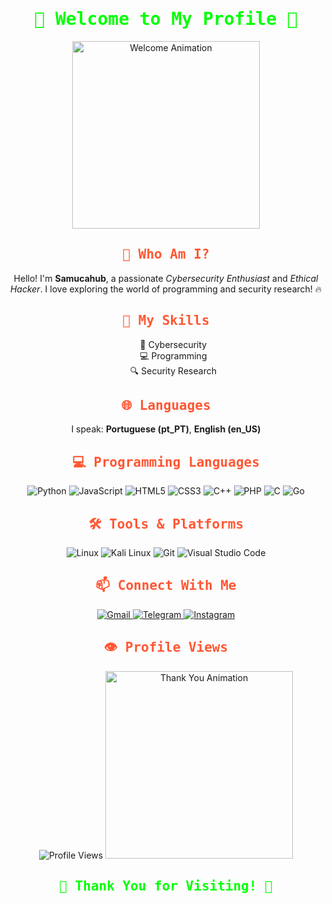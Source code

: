 <div align="center">
  <!-- Welcome Message with Animation -->
  <h1 style="font-family: 'Fira Code', monospace; color: #00FF00;">
    🚀 Welcome to My Profile 🚀
  </h1>
  <img src="https://media.giphy.com/media/xUPGcyi4YxcZp8dWZq/giphy.gif" alt="Welcome Animation" width="300"/>

  <h2 style="font-family: 'Fira Code', monospace; color: #FF5733;">👤 Who Am I?</h2>
  <p>
    Hello! I'm <strong>Samucahub</strong>, a passionate <em>Cybersecurity Enthusiast</em> and <em>Ethical Hacker</em>. 
    I love exploring the world of programming and security research! 🔥
  </p>

  <h2 style="font-family: 'Fira Code', monospace; color: #FF5733;">🧠 My Skills</h2>
  <ul style="list-style-type: none;">
    <li>🔰 Cybersecurity</li>
    <li>💻 Programming</li>
    <li>🔍 Security Research</li>
  </ul>

  <h2 style="font-family: 'Fira Code', monospace; color: #FF5733;">🌐 Languages</h2>
  <p>
    I speak: <strong>Portuguese (pt_PT)</strong>, <strong>English (en_US)</strong>
  </p>

  <h2 style="font-family: 'Fira Code', monospace; color: #FF5733;">💻 Programming Languages</h2>
  <p>
    <img src="https://img.shields.io/badge/Python-3776AB?style=for-the-badge&logo=python&logoColor=white" alt="Python"/>
    <img src="https://img.shields.io/badge/JavaScript-F7DF1E?style=for-the-badge&logo=javascript&logoColor=black" alt="JavaScript"/>
    <img src="https://img.shields.io/badge/HTML5-E34F26?style=for-the-badge&logo=html5&logoColor=white" alt="HTML5"/>
    <img src="https://img.shields.io/badge/CSS3-1572B6?style=for-the-badge&logo=css3&logoColor=white" alt="CSS3"/>
    <img src="https://img.shields.io/badge/C%2B%2B-00599C?style=for-the-badge&logo=c%2B%2B&logoColor=white" alt="C++"/>
    <img src="https://img.shields.io/badge/PHP-777BB4?style=for-the-badge&logo=php&logoColor=white" alt="PHP"/>
    <img src="https://img.shields.io/badge/C-00599C?style=for-the-badge&logo=c&logoColor=white" alt="C"/>
    <img src="https://img.shields.io/badge/Go-00ADD8?style=for-the-badge&logo=go&logoColor=white" alt="Go"/>
  </p>

  <h2 style="font-family: 'Fira Code', monospace; color: #FF5733;">🛠 Tools & Platforms</h2>
  <p>
    <img src="https://img.shields.io/badge/Linux-FCC624?style=for-the-badge&logo=linux&logoColor=black" alt="Linux"/>
    <img src="https://img.shields.io/badge/Kali_Linux-557C94?style=for-the-badge&logo=kali-linux&logoColor=white" alt="Kali Linux"/>
    <img src="https://img.shields.io/badge/Git-F05032?style=for-the-badge&logo=git&logoColor=white" alt="Git"/>
    <img src="https://img.shields.io/badge/VSCode-0078D4?style=for-the-badge&logo=visual%20studio%20code&logoColor=white" alt="Visual Studio Code"/>
  </p>

  <h2 style="font-family: 'Fira Code', monospace; color: #FF5733;">📫 Connect With Me</h2>
  <p>
    <a href="mailto:sasageyo960@gmail.com">
      <img src="https://img.shields.io/badge/Gmail-D14836?style=for-the-badge&logo=gmail&logoColor=white" alt="Gmail"/>
    </a>
    <a href="https://t.me/hellojura">
      <img src="https://img.shields.io/badge/Telegram-2CA5E0?style=for-the-badge&logo=telegram&logoColor=white" alt="Telegram"/>
    </a>
    <a href="https://instagram.com/octagronnn">
      <img src="https://img.shields.io/badge/Instagram-E4405F?style=for-the-badge&logo=instagram&logoColor=white" alt="Instagram"/>
    </a>
  </p>

  <h2 style="font-family: 'Fira Code', monospace; color: #FF5733;">👁️ Profile Views</h2>
  <img src="https://profile-counter.glitch.me/Samucahub/count.svg" alt="Profile Views"/>

  <!-- Fun GIF to End -->
  <img src="https://media.giphy.com/media/3o7aTskHEUdgCQAXde/giphy.gif" alt="Thank You Animation" width="300"/>
  
  <h2 style="font-family: 'Fira Code', monospace; color: #00FF00;">🎉 Thank You for Visiting! 🎉</h2>
</div>
